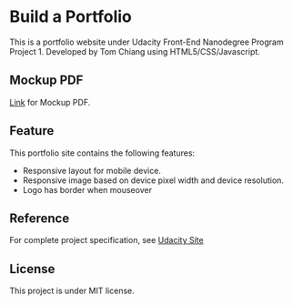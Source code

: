 # Build a Portfolio

This is a portfolio website under Udacity Front-End Nanodegree Program Project 1.
Developed by Tom Chiang using HTML5/CSS/Javascript.

## Mockup PDF
[Link](https://d17h27t6h515a5.cloudfront.net/topher/2017/November/5a136147_design-mockup-portfolio/design-mockup-portfolio.pdf) for Mockup PDF.

## Feature
This portfolio site contains the following features:
- Responsive layout for mobile device.
- Responsive image based on device pixel width and device resolution.
- Logo has border when mouseover  

## Reference
For complete project specification, see [Udacity Site](https://review.udacity.com/#!/rubrics/45/view)

## License
This project is under MIT license.
